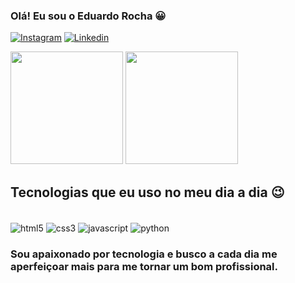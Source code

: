 

### Olá! Eu sou o Eduardo Rocha 😀

[![Instagram](https://img.shields.io/badge/Instagram-E4405F?style=for-the-badge&logo=instagram&logoColor=white)](https://www.instagram.com/eduusousa_/)
[![Linkedin](https://img.shields.io/badge/LinkedIn-0077B5?style=for-the-badge&logo=linkedin&logoColor=white)](https://www.linkedin.com/in/eduardo-rocha-15b205167/)

<img height="180em" src="https://github-readme-stats.vercel.app/api?username=eduusousa7&show_icons=true&theme=dark"/> <img height="180em" src="https://github-readme-stats.vercel.app/api/top-langs/?username=eduusousa7&layout=compact&langs_count=7&theme=dark"/>

## Tecnologias que eu uso no meu dia a dia 😉

<div style="display: inline_block"><br/>
   <img align="center" alt="html5" src="https://img.shields.io/badge/HTML5-E34F26?style=for-the-badge&logo=html5&logoColor=white" />
   <img align="center" alt="css3" src="https://img.shields.io/badge/CSS3-1572B6?style=for-the-badge&logo=css3&logoColor=white" />
   <img align="center" alt="javascript" src="https://img.shields.io/badge/JavaScript-F7DF1E?style=for-the-badge&logo=javascript&logoColor=black" />
   <img align="center" alt="python" src="https://img.shields.io/badge/Python-14354C?style=for-the-badge&logo=python&logoColor=white" />
</div>

### Sou apaixonado por tecnologia e busco a cada dia me aperfeiçoar mais para me tornar um bom profissional.
